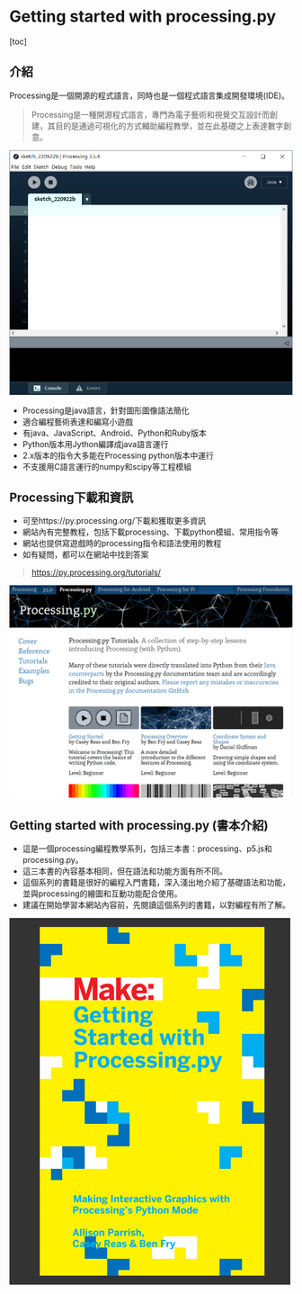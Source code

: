 # Getting started with processing.py

[toc]

## 介紹

Processing是一個開源的程式語言，同時也是一個程式語言集成開發環境(IDE)。

> Processing是一種開源程式語言，專門為電子藝術和視覺交互設計而創建，其目的是通過可視化的方式輔助編程教學，並在此基礎之上表達數字創意。

<img src="image-20220922115957536.png" alt="image-20220922115957536" style="zoom:67%;" />





- Processing是java語言，針對圖形圖像語法簡化
- 適合編程藝術表達和編寫小遊戲
- 有java、JavaScript、Android、Python和Ruby版本
- Python版本用Jython編譯成java語言運行
- 2.x版本的指令大多能在Processing python版本中運行
- 不支援用C語言運行的numpy和scipy等工程模組

## Processing下載和資訊

- 可至https://py.processing.org/下載和獲取更多資訊
- 網站內有完整教程，包括下載processing、下載python模組、常用指令等
- 網站也提供寫遊戲時的processing指令和語法使用的教程
- 如有疑問，都可以在網站中找到答案

> https://py.processing.org/tutorials/

<img src="image-20220922122736282.png" alt="image-20220922122736282" style="zoom:67%;" />

## Getting started with processing.py (書本介紹)

- 這是一個processing編程教學系列，包括三本書：processing、p5.js和processing.py。
- 這三本書的內容基本相同，但在語法和功能方面有所不同。
- 這個系列的書籍是很好的編程入門書籍，深入淺出地介紹了基礎語法和功能，並與processing的繪圖和互動功能配合使用。
- 建議在開始學習本網站內容前，先閱讀這個系列的書籍，以對編程有所了解。

![Maker Faire | Getting Started with Processing.py](coverimg.png)

